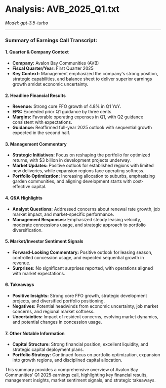 # Analysis: AVB_2025_Q1.txt

*Model: gpt-3.5-turbo*

---

### Summary of Earnings Call Transcript:

#### 1. **Quarter & Company Context**
- **Company:** Avalon Bay Communities (AVB)
- **Fiscal Quarter/Year:** First Quarter 2025
- **Key Context:** Management emphasized the company's strong position, strategic capabilities, and balance sheet to deliver superior earnings growth amidst economic uncertainty.

#### 2. **Headline Financial Results**
- **Revenue:** Strong core FFO growth of 4.8% in Q1 YoY.
- **EPS:** Exceeded prior Q1 guidance by three cents.
- **Margins:** Favorable operating expenses in Q1, with Q2 guidance consistent with expectations.
- **Guidance:** Reaffirmed full-year 2025 outlook with sequential growth expected in the second half.

#### 3. **Management Commentary**
- **Strategic Initiatives:** Focus on reshaping the portfolio for optimized returns, with $3 billion in development projects underway.
- **Market Updates:** Positive outlook for established regions with limited new deliveries, while expansion regions face operating softness.
- **Portfolio Optimization:** Increasing allocation to suburbs, emphasizing garden communities, and aligning development starts with cost-effective capital.

#### 4. **Q&A Highlights**
- **Analyst Questions:** Addressed concerns about renewal rate growth, job market impact, and market-specific performance.
- **Management Responses:** Emphasized steady leasing velocity, moderate concessions usage, and strategic approach to portfolio diversification.

#### 5. **Market/Investor Sentiment Signals**
- **Forward-Looking Commentary:** Positive outlook for leasing season, controlled concession usage, and expected sequential growth in revenue.
- **Surprises:** No significant surprises reported, with operations aligned with market expectations.

#### 6. **Takeaways**
- **Positive Insights:** Strong core FFO growth, strategic development projects, and diversified portfolio positioning.
- **Negatives:** Potential headwinds from economic uncertainty, job market concerns, and regional market softness.
- **Uncertainties:** Impact of resident concerns, evolving market dynamics, and potential changes in concession usage.

#### 7. **Other Notable Information**
- **Capital Structure:** Strong financial position, excellent liquidity, and strategic capital deployment plans.
- **Portfolio Strategy:** Continued focus on portfolio optimization, expansion into growth regions, and disciplined capital allocation.

This summary provides a comprehensive overview of Avalon Bay Communities' Q1 2025 earnings call, highlighting key financial results, management insights, market sentiment signals, and strategic takeaways.